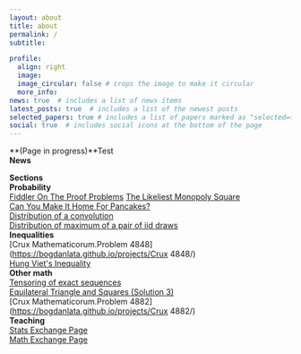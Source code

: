 ```yaml
---
layout: about
title: about
permalink: /
subtitle: 

profile:
  align: right
  image:
  image_circular: false # crops the image to make it circular
  more_info: 
news: true  # includes a list of news items
latest_posts: true  # includes a list of the newest posts
selected_papers: true # includes a list of papers marked as "selected={true}"
social: true  # includes social icons at the bottom of the page
---
```

**(Page in progress)**Test  
**News**  

**Sections**  
**Probability**  
[Fiddler On The Proof Problems](https://bogdanlata.github.io/projects/fiddler/)
[The Likeliest Monopoly Square](https://bogdanlata.github.io/projects/The-Likeliest-Monopoly-Square/)  
[Can You Make It Home For Pancakes?](https://bogdanlata.github.io/projects/fiddler_pancakes/)  
[Distribution of a convolution](https://stats.stackexchange.com/questions/13474/how-to-define-the-distribution-of-a-convolution-when-there-is-some-partial-order/13665#13665)    
[Distribution of maximum of a pair of iid draws](https://stats.stackexchange.com/questions/13259/what-is-the-distribution-of-maximum-of-a-pair-of-iid-draws-where-the-minimum-is/13286#13286)  
**Inequalities**  
[Crux Mathematicorum.Problem 4848](https://bogdanlata.github.io/projects/Crux 4848/)  
[Hung Viet's Inequality](https://www.cut-the-knot.org/arithmetic/algebra/HungVietInequality4.shtml)  
**Other math**  
[Tensoring of exact sequences](https://math.stackexchange.com/questions/24344/help-understanding-tensoring-of-exact-sequences/24367#24367)  
[Equilateral Triangle and Squares (Solution 3)](https://www.cut-the-knot.org/m/Geometry/TranStan.shtml#FigureThat)  
[Crux Mathematicorum.Problem 4882](https://bogdanlata.github.io/projects/Crux 4882/)  
**Teaching**  
[Stats Exchange Page](https://stats.stackexchange.com/users/3454/bogdan-lataianu)  
[Math Exchange Page](https://math.stackexchange.com/users/7243/bogdan-lataianu)  


<!--

Write your biography here. Tell the world about yourself. Link to your favorite [subreddit](http://reddit.com). You can put a picture in, too. The code is already in, just name your picture `prof_pic.jpg` and put it in the `img/` folder.

Put your address / P.O. box / other info right below your picture. You can also disable any of these elements by editing `profile` property of the YAML header of your `_pages/about.md`. Edit `_bibliography/papers.bib` and Jekyll will render your [publications page](/al-folio/publications/) automatically.

Link to your social media connections, too. This theme is set up to use [Font Awesome icons](http://fortawesome.github.io/Font-Awesome/) and [Academicons](https://jpswalsh.github.io/academicons/), like the ones below. Add your Facebook, Twitter, LinkedIn, Google Scholar, or just disable all of them.
-->

